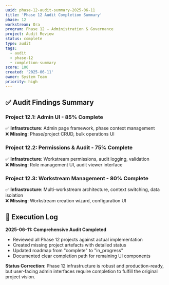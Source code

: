```yaml
---
uuid: phase-12-audit-summary-2025-06-11
title: 'Phase 12 Audit Completion Summary'
phase: 12
workstream: Ora
program: Phase 12 – Administration & Governance
project: Audit Review
status: complete
type: audit
tags:
  - audit
  - phase-12
  - completion-summary
score: 100
created: '2025-06-11'
owner: System Team
priority: high
---
```


## ✅ Audit Findings Summary

### **Project 12.1: Admin UI** - 85% Complete
✅ **Infrastructure**: Admin page framework, phase context management  
❌ **Missing**: Phase/project CRUD, bulk operations UI

### **Project 12.2: Permissions & Audit** - 75% Complete  
✅ **Infrastructure**: Workstream permissions, audit logging, validation  
❌ **Missing**: Role management UI, audit viewer interface

### **Project 12.3: Workstream Management** - 80% Complete
✅ **Infrastructure**: Multi-workstream architecture, context switching, data isolation  
❌ **Missing**: Workstream creation wizard, configuration UI

## 🧾 Execution Log

**2025-06-11: Comprehensive Audit Completed**
- Reviewed all Phase 12 projects against actual implementation
- Created missing project artefacts with detailed status
- Updated roadmap from "complete" to "in_progress" 
- Documented clear completion path for remaining UI components

**Status Correction**: Phase 12 infrastructure is robust and production-ready, but user-facing admin interfaces require completion to fulfill the original project vision. 